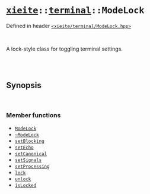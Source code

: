 # [`xieite`](../../README.md)`::`[`terminal`](../../docs/terminal.md)`::ModeLock`
Defined in header [`<xieite/terminal/ModeLock.hpp>`](../../include/xieite/terminal/ModeLock.hpp)

<br/>

A lock-style class for toggling terminal settings.

<br/><br/>

## Synopsis

<br/>

### Member functions
- [`ModeLock`](../../docs/terminal/ModeLock/constructor.md)
- [`~ModeLock`](../../docs/terminal/ModeLock/destructor.md)
- [`setBlocking`](../../docs/terminal/ModeLock/setBlocking.md)
- [`setEcho`](../../docs/terminal/ModeLock/setEcho.md)
- [`setCanonical`](../../docs/terminal/ModeLock/setCanonical.md)
- [`setSignals`](../../docs/terminal/ModeLock/setSignals.md)
- [`setProcessing`](../../docs/terminal/ModeLock/setProcessing.md)
- [`lock`](../../docs/terminal/ModeLock/lock.md)
- [`unlock`](../../docs/terminal/ModeLock/unlock.md)
- [`isLocked`](../../docs/terminal/ModeLock/isLocked.md)
